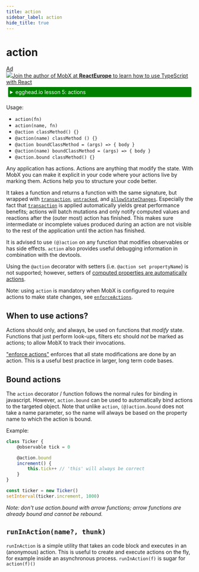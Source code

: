 ```yaml
---
title: action
sidebar_label: action
hide_title: true
---
```


# action

<div id='codefund'></div><div class="re_2020"><a class="re_2020_link" href="https://www.react-europe.org/#slot-2149-workshop-typescript-for-react-and-graphql-devs-with-michel-weststrate" target="_blank" rel="sponsored noopener"><div><div class="re_2020_ad" >Ad</div></div><img src="/img/reacteurope.svg"><span>Join the author of MobX at <b>ReactEurope</b> to learn how to use <span class="link">TypeScript with React</span></span></a></div>

<details>
    <summary style="color: white; background:green;padding:5px;margin:5px;border-radius:2px">egghead.io lesson 5: actions</summary>
    <br>
    <div style="padding:5px;">
        <iframe style="border: none;" width=760 height=427  src="https://egghead.io/lessons/react-use-mobx-actions-to-change-and-guard-state/embed" ></iframe>
    </div>
    <a style="font-style:italic;padding:5px;margin:5px;"  href="https://egghead.io/lessons/react-use-mobx-actions-to-change-and-guard-state">Hosted on egghead.io</a>
</details>

Usage:

-   `action(fn)`
-   `action(name, fn)`
-   `@action classMethod() {}`
-   `@action(name) classMethod () {}`
-   `@action boundClassMethod = (args) => { body }`
-   `@action(name) boundClassMethod = (args) => { body }`
-   `@action.bound classMethod() {}`

Any application has actions. Actions are anything that modify the state.
With MobX you can make it explicit in your code where your actions live by marking them.
Actions help you to structure your code better.

It takes a function and returns a function with the same signature, but wrapped with [`transaction`](api.md#transaction), [`untracked`](api.md#untracked), and [`allowStateChanges`](api.md#untracked).
Especially the fact that [`transaction`](api.md#transaction) is applied automatically yields great performance benefits;
actions will batch mutations and only notify computed values and reactions after the (outer most) action has finished.
This makes sure intermediate or incomplete values produced during an action are not visible to the rest of the application until the action has finished.

It is advised to use `(@)action` on any function that modifies observables or has side effects.
`action` also provides useful debugging information in combination with the devtools.

Using the `@action` decorator with setters (i.e. `@action set propertyName`) is not supported; however, setters of [computed properties are automatically actions](computed-decorator.md).

Note: using `action` is mandatory when MobX is configured to require actions to make state changes, see [`enforceActions`](api.md#enforceactions).

## When to use actions?

Actions should only, and always, be used on functions that _modify_ state.
Functions that just perform look-ups, filters etc should _not_ be marked as actions; to allow MobX to track their invocations.

["enforce actions"](api.md#enforceactions) enforces that all state modifications are done by an action. This is a useful best practice in larger, long term code bases.

## Bound actions

The `action` decorator / function follows the normal rules for binding in javascript.
However, `action.bound` can be used to automatically bind actions to the targeted object.
Note that unlike `action`, `(@)action.bound` does not take a name parameter, so the name will always be based on the property name to which the action is bound.

Example:

```javascript
class Ticker {
    @observable tick = 0

    @action.bound
    increment() {
        this.tick++ // 'this' will always be correct
    }
}

const ticker = new Ticker()
setInterval(ticker.increment, 1000)
```

_Note: don't use *action.bound* with arrow functions; arrow functions are already bound and cannot be rebound._

## `runInAction(name?, thunk)`

`runInAction` is a simple utility that takes an code block and executes in an (anonymous) action. This is useful to create and execute actions on the fly, for example inside an asynchronous process. `runInAction(f)` is sugar for `action(f)()`
